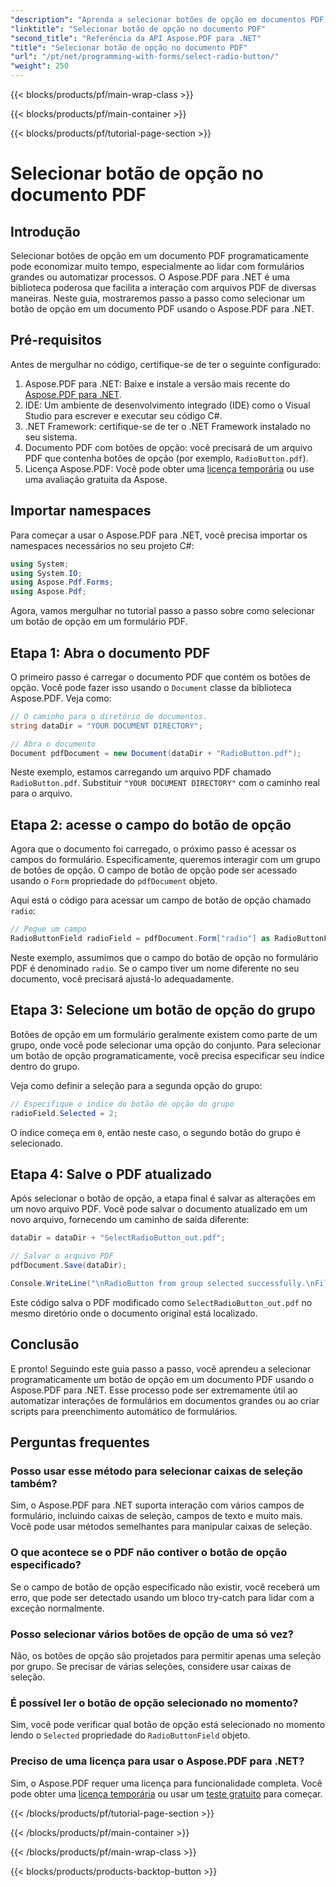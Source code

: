 ```yaml
---
"description": "Aprenda a selecionar botões de opção em documentos PDF usando o Aspose.PDF para .NET com este guia passo a passo. Automatize interações de formulários facilmente."
"linktitle": "Selecionar botão de opção no documento PDF"
"second_title": "Referência da API Aspose.PDF para .NET"
"title": "Selecionar botão de opção no documento PDF"
"url": "/pt/net/programming-with-forms/select-radio-button/"
"weight": 250
---
```


{{< blocks/products/pf/main-wrap-class >}}

{{< blocks/products/pf/main-container >}}

{{< blocks/products/pf/tutorial-page-section >}}

# Selecionar botão de opção no documento PDF

## Introdução

Selecionar botões de opção em um documento PDF programaticamente pode economizar muito tempo, especialmente ao lidar com formulários grandes ou automatizar processos. O Aspose.PDF para .NET é uma biblioteca poderosa que facilita a interação com arquivos PDF de diversas maneiras. Neste guia, mostraremos passo a passo como selecionar um botão de opção em um documento PDF usando o Aspose.PDF para .NET. 

## Pré-requisitos

Antes de mergulhar no código, certifique-se de ter o seguinte configurado:

1. Aspose.PDF para .NET: Baixe e instale a versão mais recente do [Aspose.PDF para .NET](https://releases.aspose.com/pdf/net/).
2. IDE: Um ambiente de desenvolvimento integrado (IDE) como o Visual Studio para escrever e executar seu código C#.
3. .NET Framework: certifique-se de ter o .NET Framework instalado no seu sistema.
4. Documento PDF com botões de opção: você precisará de um arquivo PDF que contenha botões de opção (por exemplo, `RadioButton.pdf`).
5. Licença Aspose.PDF: Você pode obter uma [licença temporária](https://purchase.aspose.com/temporary-license/) ou use uma avaliação gratuita da Aspose.

## Importar namespaces

Para começar a usar o Aspose.PDF para .NET, você precisa importar os namespaces necessários no seu projeto C#:

```csharp
using System;
using System.IO;
using Aspose.Pdf.Forms;
using Aspose.Pdf;
```

Agora, vamos mergulhar no tutorial passo a passo sobre como selecionar um botão de opção em um formulário PDF.

## Etapa 1: Abra o documento PDF

O primeiro passo é carregar o documento PDF que contém os botões de opção. Você pode fazer isso usando o `Document` classe da biblioteca Aspose.PDF. Veja como:

```csharp
// O caminho para o diretório de documentos.
string dataDir = "YOUR DOCUMENT DIRECTORY";

// Abra o documento
Document pdfDocument = new Document(dataDir + "RadioButton.pdf");
```

Neste exemplo, estamos carregando um arquivo PDF chamado `RadioButton.pdf`. Substituir `"YOUR DOCUMENT DIRECTORY"` com o caminho real para o arquivo.

## Etapa 2: acesse o campo do botão de opção

Agora que o documento foi carregado, o próximo passo é acessar os campos do formulário. Especificamente, queremos interagir com um grupo de botões de opção. O campo de botão de opção pode ser acessado usando o `Form` propriedade do `pdfDocument` objeto.

Aqui está o código para acessar um campo de botão de opção chamado `radio`:

```csharp
// Pegue um campo
RadioButtonField radioField = pdfDocument.Form["radio"] as RadioButtonField;
```

Neste exemplo, assumimos que o campo do botão de opção no formulário PDF é denominado `radio`. Se o campo tiver um nome diferente no seu documento, você precisará ajustá-lo adequadamente.

## Etapa 3: Selecione um botão de opção do grupo

Botões de opção em um formulário geralmente existem como parte de um grupo, onde você pode selecionar uma opção do conjunto. Para selecionar um botão de opção programaticamente, você precisa especificar seu índice dentro do grupo. 

Veja como definir a seleção para a segunda opção do grupo:

```csharp
// Especifique o índice do botão de opção do grupo
radioField.Selected = 2;
```

O índice começa em `0`, então neste caso, o segundo botão do grupo é selecionado.

## Etapa 4: Salve o PDF atualizado

Após selecionar o botão de opção, a etapa final é salvar as alterações em um novo arquivo PDF. Você pode salvar o documento atualizado em um novo arquivo, fornecendo um caminho de saída diferente:

```csharp
dataDir = dataDir + "SelectRadioButton_out.pdf";

// Salvar o arquivo PDF
pdfDocument.Save(dataDir);

Console.WriteLine("\nRadioButton from group selected successfully.\nFile saved at " + dataDir);
```

Este código salva o PDF modificado como `SelectRadioButton_out.pdf` no mesmo diretório onde o documento original está localizado.

## Conclusão

E pronto! Seguindo este guia passo a passo, você aprendeu a selecionar programaticamente um botão de opção em um documento PDF usando o Aspose.PDF para .NET. Esse processo pode ser extremamente útil ao automatizar interações de formulários em documentos grandes ou ao criar scripts para preenchimento automático de formulários.

## Perguntas frequentes

### Posso usar esse método para selecionar caixas de seleção também?  
Sim, o Aspose.PDF para .NET suporta interação com vários campos de formulário, incluindo caixas de seleção, campos de texto e muito mais. Você pode usar métodos semelhantes para manipular caixas de seleção.

### O que acontece se o PDF não contiver o botão de opção especificado?  
Se o campo de botão de opção especificado não existir, você receberá um erro, que pode ser detectado usando um bloco try-catch para lidar com a exceção normalmente.

### Posso selecionar vários botões de opção de uma só vez?  
Não, os botões de opção são projetados para permitir apenas uma seleção por grupo. Se precisar de várias seleções, considere usar caixas de seleção.

### É possível ler o botão de opção selecionado no momento?  
Sim, você pode verificar qual botão de opção está selecionado no momento lendo o `Selected` propriedade do `RadioButtonField` objeto.

### Preciso de uma licença para usar o Aspose.PDF para .NET?  
Sim, o Aspose.PDF requer uma licença para funcionalidade completa. Você pode obter uma [licença temporária](https://purchase.aspose.com/temporary-license/) ou usar um [teste gratuito](https://releases.aspose.com/) para começar.

{{< /blocks/products/pf/tutorial-page-section >}}

{{< /blocks/products/pf/main-container >}}

{{< /blocks/products/pf/main-wrap-class >}}

{{< blocks/products/products-backtop-button >}}